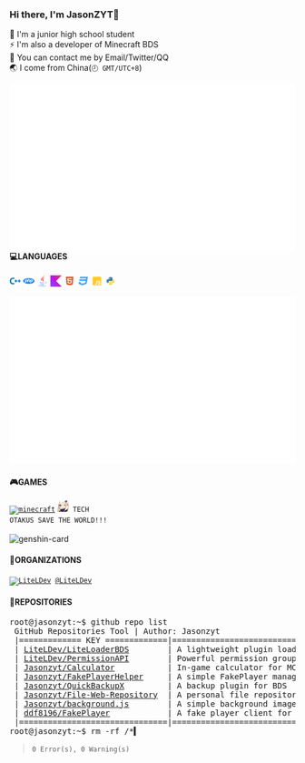 ### Hi there, I'm JasonZYT:wave:

🌱 I'm a junior high school student  
⚡ I'm also a developer of Minecraft BDS  
💬 You can contact me by Email/Twitter/QQ   
:earth_asia: I come from China(`🕗 GMT/UTC+8`)  

<img align="right" src="https://github.com/Jasonzyt/github-stats/blob/master/generated/overview.svg" />

#### :computer:LANGUAGES

<!-- languages:start -->
<!-- prettier-ignore-start -->
<!-- markdownlint-disable -->
<code><img height="20" src="assets/svg/cpp.svg" alt="cpp" /></code>
<code><img height="20" src="assets/svg/php.svg" alt="php" /></code>
<code><img height="20" src="assets/svg/java.svg" alt="java" /></code>
<code><img height="20" src="https://raw.githubusercontent.com/github/explore/80688e429a7d4ef2fca1e82350fe8e3517d3494d/topics/kotlin/kotlin.png" alt="kotlin" /></code>
<code><img height="20" src="assets/svg/html.svg" alt="html" /></code>
<code><img height="20" src="assets/svg/css.svg" alt="css" /></code>
<code><img height="20" src="assets/svg/js.svg" alt="javascript" /></code>
<code><img height="20" src="https://raw.githubusercontent.com/github/explore/80688e429a7d4ef2fca1e82350fe8e3517d3494d/topics/python/python.png" alt="python" /></code>
<!-- markdownlint-restore -->
<!-- prettier-ignore-end -->
<!-- languages:end -->

<img src="https://github.com/Jasonzyt/github-stats/blob/master/generated/languages.svg" />

#### :video_game:GAMES

<!-- interested:start -->
<!-- prettier-ignore-start -->
<!-- markdownlint-disable -->
<code><a href="https://minecraft.net/"><img height="20" src="assets/img/minecraft.net.ico" alt="minecraft" /></a></code>
<code><a href="https://genshin.mihoyo.com/"><img height="20" src="assets/img/genshin-impact.png" alt="genshin" /></a>&nbsp;TECH OTAKUS SAVE THE WORLD!!!</code>
<br />
<br />
<img src="https://genshin-card.getloli.com/detail/rand/280694150.png" alt="genshin-card" />
<!-- markdownlint-restore -->
<!-- prettier-ignore-end -->
<!-- interested:end -->
  
#### :memo:ORGANIZATIONS
  
<!-- organization:start -->
<!-- prettier-ignore-start -->
<!-- markdownlint-disable -->
<code><a href="https://github.com/LiteLDev"><img height="20" src="https://avatars.githubusercontent.com/u/78095377" alt="LiteLDev" /></a>&nbsp;<a href="https://github.com/LiteLDev">@LiteLDev</a></code>
<!-- markdownlint-restore -->
<!-- prettier-ignore-end -->
<!-- orgainization:end -->

#### :open_file_folder:REPOSITORIES

<!-- repos:start -->
<!-- prettier-ignore-start -->
<!-- markdownlint-disable -->
<!-- Key: 31, Value: 59 -->
<!-- This is a fake console XD -->
<!--
| <a href="https://github.com/Jasonzyt/BDSWebSocket"       >Jasonzyt/BDSWebSocket(WIP)</a>    | An open-source WebSocket(Server) API plugin for BDS   C++ |
| <a href="https://github.com/Jasonzyt/PHPBackupAPI"       >Jasonzyt/PHPBackupAPI</a>         | Backup APIs based on PHP&HTTP                         PHP |
| <a href="https://github.com/Jasonzyt/GitHubBot"          >Jasonzyt/GitHubBot(WIP)</a>       | A plugin for Mirai QQ bot based on Webhooks        Kotlin |
-->
<pre>
root@jasonzyt:~$ github repo list
 GitHub Repositories Tool | Author: Jasonzyt
 |============= KEY =============|========================== VALUE ==========================|
 | <a href="https://github.com/LiteLDev/LiteLoaderBDS"      >LiteLDev/LiteLoaderBDS</a>        | A lightweight plugin loader for BDS                   C++ |
 | <a href="https://github.com/LiteLDev/PermissionAPI"      >LiteLDev/PermissionAPI</a>        | Powerful permission group API for LiteLoaderBDS       C++ |
 | <a href="https://github.com/Jasonzyt/Calculator"         >Jasonzyt/Calculator</a>           | In-game calculator for MCBDS                          C++ |
 | <a href="https://github.com/Jasonzyt/FakePlayerHelper"   >Jasonzyt/FakePlayerHelper</a>     | A simple FakePlayer manager plugin                    C++ |
 | <a href="https://github.com/Jasonzyt/QuickBackupX"       >Jasonzyt/QuickBackupX</a>         | A backup plugin for BDS                               C++ |
 | <a href="https://github.com/Jasonzyt/File-Web-Repository">Jasonzyt/File-Web-Repository</a>  | A personal file repository website                    PHP |
 | <a href="https://github.com/Jasonzyt/background.js"      >Jasonzyt/background.js</a>        | A simple background image interface for JS & CSS       JS |
 | <a href="https://github.com/ddf8196/FakePlayer"          >ddf8196/FakePlayer</a>            | A fake player client for Minecraft: Bedrock Edition  Java |
 |===============================|===========================================================|
root@jasonzyt:~$ rm -rf /*▍
</pre>
<!-- markdownlint-restore -->
<!-- prettier-ignore-end -->
<!-- repos:end -->

> `0 Error(s), 0 Warning(s)`
